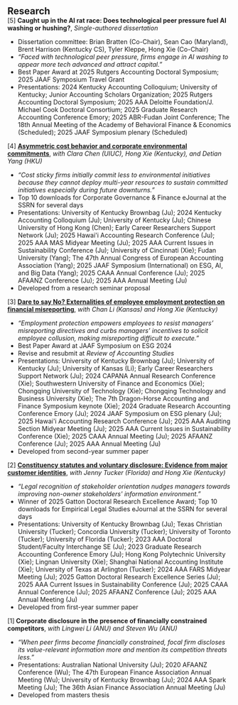  
<h2 id="research" style="margin: 2px 0px 0px;"> <br> 
<br> Research</h2>
<div>
  <div class="title"> [5] <strong> Caught up in the AI rat race: Does technological peer pressure fuel AI washing or 
hushing?</strong>, <em>Single-authored dissertation</em> </div>
  <ul>
   <li>  Dissertation committee: Brian Bratten (Co-Chair), Sean Cao (Maryland), Brent Harrison (Kentucky CS), Tyler Kleppe, Hong Xie (Co-Chair) <br></li>
   <li> <em>“Faced with technological peer pressure, firms engage in AI washing to appear more tech advanced and attract capital.”</em> <br></li>
   <li>  Best Paper Award at 2025 Rutgers Accounting Doctoral Symposium; 2025 JAAF Symposium Travel Grant <br></li>
     <li>  Presentations: 2024 Kentucky Accounting Colloquium; University of Kentucky; Junior Accounting Scholars Organization; 2025 Rutgers Accounting Doctoral Symposium; 2025 AAA Deloitte Foundation/J. Michael Cook Doctoral Consortium; 2025 Graduate Research Accounting Conference Emory; 2025 ABR-Fudan Joint Conference; The 18th Annual Meeting of the Academy of Behavioral Finance & Economics (Scheduled); 2025 JAAF Symposium plenary (Scheduled)</li>
  </ul>
</div>

<div>
  <div class="title"> [4] <strong> <a href="https://papers.ssrn.com/sol3/papers.cfm?abstract_id=5051865">Asymmetric cost behavior and corporate environmental commitments</a></strong>, <em>with Clara Chen (UIUC), Hong Xie (Kentucky), and Detian Yang (HKU)</em> </div>
  <ul>
   <li> <em>“Cost sticky firms initially commit less to environmental initiatives because they cannot deploy multi-year resources to sustain committed initiatives especially during future downturns.”</em> <br></li>
    <li>  Top 10 downloads for Corporate Governance & Finance eJournal at the SSRN for several days  <br></li>
     <li>  Presentations: University of Kentucky Brownbag (Ju); 2024 Kentucky Accounting Colloquium (Ju); University of Kentucky (Ju); Chinese University of Hong Kong (Chen); Early Career Researchers Support Network (Ju); 2025 Hawai'i Accounting Research Conference (Ju); 2025 AAA MAS Midyear Meeting (Ju); 2025 AAA Current Issues in Sustainability Conference (Ju); University of Cincinnati (Xie); Fudan University (Yang); The 47th Annual Congress of European Accounting Association (Yang); 2025 JAAF Symposium (International) on ESG, AI, and Big Data (Yang); 2025 CAAA Annual Conference (Ju); 2025 AFAANZ Conference (Ju); 2025 AAA Annual Meeting (Ju)</li>
   <li>  Developed from a research seminar proposal <br></li>
  </ul>
</div>
  
<div>
<div class="title"> [3] <strong><a href="https://papers.ssrn.com/sol3/papers.cfm?abstract_id=5116433">Dare to say No? Externalities of employee employment protection on financial misreporting</a></strong>, <em>with Chan Li (Kansas) and Hong Xie (Kentucky)</em></div>
 <ul>
  <li> <em>“Employment protection empowers employees to resist managers’ misreporting directives and curbs managers’ incentives to solicit employee collusion, making misreporting difficult to execute.”</em> <br></li>
    <li>  Best Paper Award at JAAF Symposium on ESG 2024 <br></li>
     <li>  Revise and resubmit at <em>Review of Accounting Studies</em> <br></li>
  <li>  Presentations: University of Kentucky Brownbag (Ju); University of Kentucky (Ju); University of Kansas (Li); Early Career Researchers Support Network (Ju); 2024 CAPANA Annual Research Conference (Xie); Southwestern University of Finance and Economics (Xie); Chongqing University of Technology (Xie); Chongqing Technology and Business University (Xie); The 7th Dragon-Horse Accounting and Finance Symposium keynote (Xie); 2024 Graduate Research Accounting Conference Emory (Ju); 2024 JAAF Symposium on ESG plenary (Ju); 2025 Hawai'i Accounting Research Conference (Ju); 2025 AAA Auditing Section Midyear Meeting (Ju); 2025 AAA Current Issues in Sustainability Conference (Xie); 2025 CAAA Annual Meeting (Ju); 2025 AFAANZ Conference (Ju); 2025 AAA Annual Meeting (Ju)</li>
  <li>  Developed from second-year summer paper <br></li>
 
 </ul>
</div>
  
<div>
 <div class="title"> [2] <strong><a href="https://papers.ssrn.com/sol3/papers.cfm?abstract_id=5223870">Constituency statutes and voluntary disclosure: Evidence from major customer identities</a></strong>, <em>with Jenny Tucker (Florida) and Hong Xie (Kentucky)</em></div>
 <ul>
  <li> <em>“Legal recognition of stakeholder orientation nudges managers towards improving non-owner stakeholders' information environment.”</em> <br></li>
     <li>  Winner of 2025 Gatton Doctoral Research Excellence Award; Top 10 downloads for Empirical Legal Studies eJournal at the SSRN for several days <br></li>
   <li>  Presentations: University of Kentucky Brownbag (Ju); Texas Christian University (Tucker); Concordia University (Tucker); University of Toronto (Tucker); University of Florida (Tucker); 2023 AAA Doctoral Student/Faculty Interchange SE (Ju); 2023 Graduate Research Accounting Conference Emory (Ju); Hong Kong Polytechnic University (Xie); Lingnan University (Xie); Shanghai National Accounting Institute (Xie); University of Texas at Arlington (Tucker); 2024 AAA FARS Midyear Meeting (Ju); 2025 Gatton Doctoral Research Excellence Series (Ju); 2025 AAA Current Issues in Sustainability Conference (Ju); 2025 CAAA Annual Conference (Ju); 2025 AFAANZ Conference (Ju); 2025 AAA Annual Meeting (Ju)</li>
  <li> Developed from first-year summer paper <br></li>
  </ul>
</div>

<div>
 <div class="title"> [1]<strong> Corporate disclosure in the presence of financially constrained competitors</strong>, <em>with Lingwei Li (ANU) and Steven Wu (ANU)</em></div>
 <ul>
  <li> <em>“When peer firms become financially constrained, focal firm discloses its value-relevant information more and mention its competition threats less.”</em> <br></li>
   <li>  Presentations: Australian National University (Ju); 2020 AFAANZ Conference (Wu); The 47th European Finance Association Annual Meeting (Wu); University of Kentucky Brownbag (Ju); 2024 AAA Spark Meeting (Ju); The 36th Asian Finance Association Annual Meeting (Ju)</li>
  <li> Developed from masters thesis <br></li>
  </ul>
</div>




  

 
